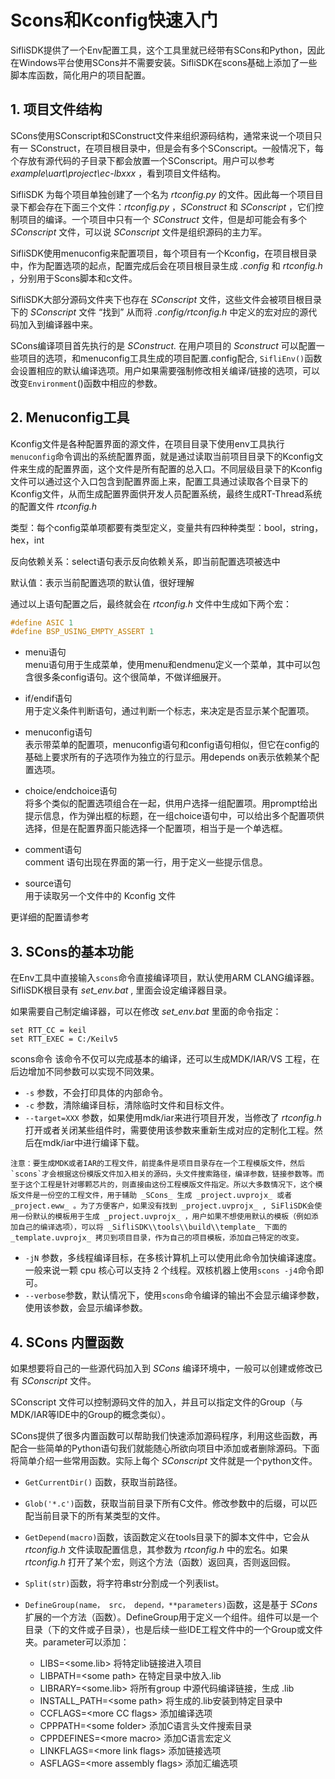 # Scons和Kconfig快速入门

SifliSDK提供了一个Env配置工具，这个工具里就已经带有SCons和Python，因此在Windows平台使用SCons并不需要安装。SifliSDK在scons基础上添加了一些脚本库函数，简化用户的项目配置。

## 1. 项目文件结构

SCons使用SConscript和SConstruct文件来组织源码结构，通常来说一个项目只有一 SConstruct，在项目根目录中，但是会有多个SConscript。一般情况下，每个存放有源代码的子目录下都会放置一个SConscript。用户可以参考 _example\\uart\\project\\ec-lbxxx_ ，看到项目文件结构。

SifliSDK 为每个项目单独创建了一个名为 _rtconfig.py_ 的文件。因此每一个项目目录下都会存在下面三个文件：_rtconfig.py_ ，_SConstruct_ 和 _SConscript_ ，它们控制项目的编译。一个项目中只有一个 _SConstruct_ 文件，但是却可能会有多个 _SConscript_ 文件，可以说 _SConscript_ 文件是组织源码的主力军。

SifliSDK使用menuconfig来配置项目，每个项目有一个Kconfig，在项目根目录中，作为配置选项的起点，配置完成后会在项目根目录生成 _.config_ 和 _rtconfig.h_ ，分别用于Scons脚本和c文件。

SifliSDK大部分源码文件夹下也存在 _SConscript_ 文件，这些文件会被项目根目录下的 _SConscript_ 文件 “找到” 从而将 _.config/rtconfig.h_ 中定义的宏对应的源代码加入到编译器中来。

SCons编译项目首先执行的是 _SConstruct._ 在用户项目的 _Sconstruct_ 可以配置一些项目的选项，和menuconfig工具生成的项目配置.config配合, `SifliEnv()`函数会设置相应的默认编译选项。用户如果需要强制修改相关编译/链接的选项，可以改变`Environment`()函数中相应的参数。

## 2. Menuconfig工具

Kconfig文件是各种配置界面的源文件，在项目目录下使用env工具执行`menuconfig`命令调出的系统配置界面，就是通过读取当前项目目录下的Kconfig文件来生成的配置界面，这个文件是所有配置的总入口。不同层级目录下的Kconfig文件可以通过这个入口包含到配置界面上来，配置工具通过读取各个目录下的Kconfig文件，从而生成配置界面供开发人员配置系统，最终生成RT-Thread系统的配置文件 _rtconfig.h_

类型：每个config菜单项都要有类型定义，变量共有四种种类型：bool，string，hex，int

反向依赖关系：select语句表示反向依赖关系，即当前配置选项被选中

默认值：表示当前配置选项的默认值，很好理解

通过以上语句配置之后，最终就会在 _rtconfig.h_ 文件中生成如下两个宏：

```c
#define ASIC 1
#define BSP_USING_EMPTY_ASSERT 1
```

- menu语句\
menu语句用于生成菜单，使用menu和endmenu定义一个菜单，其中可以包含很多条config语句。这个很简单，不做详细展开。

- if/endif语句\
用于定义条件判断语句，通过判断一个标志，来决定是否显示某个配置项。

- menuconfig语句\
表示带菜单的配置项，menuconfig语句和config语句相似，但它在config的基础上要求所有的子选项作为独立的行显示。用depends on表示依赖某个配置选项。

- choice/endchoice语句\
将多个类似的配置选项组合在一起，供用户选择一组配置项。用prompt给出提示信息，作为弹出框的标题，在一组choice语句中，可以给出多个配置项供选择，但是在配置界面只能选择一个配置项，相当于是一个单选框。

- comment语句\
comment 语句出现在界面的第一行，用于定义一些提示信息。

- source语句\
用于读取另一个文件中的 Kconfig 文件

更详细的配置请参考[](/app_note/menuconfig.md)

## 3. SCons的基本功能

在Env工具中直接输入`scons`命令直接编译项目，默认使用ARM CLANG编译器。SifliSDK根目录有 _set_env.bat_ , 里面会设定编译器目录。

如果需要自己制定编译器，可以在修改 _set_env.bat_ 里面的命令指定：

    set RTT_CC = keil
    set RTT_EXEC = C:/Keilv5

scons命令
该命令不仅可以完成基本的编译，还可以生成MDK/IAR/VS 工程，在后边增加不同参数可以实现不同效果。

- `-s` 参数，不会打印具体的内部命令。
- `-c` 参数，清除编译目标，清除临时文件和目标文件。
- `--target=XXX` 参数，如果使用mdk/iar来进行项目开发，当修改了 _rtconfig.h_ 打开或者关闭某些组件时，需要使用该参数来重新生成对应的定制化工程。然后在mdk/iar中进行编译下载。

```{warning}
注意：要生成MDK或者IAR的工程文件，前提条件是项目目录存在一个工程模版文件，然后`scons`才会根据这份模版文件加入相关的源码，头文件搜索路径，编译参数，链接参数等。而至于这个工程是针对哪颗芯片的，则直接由这份工程模版文件指定。所以大多数情况下，这个模版文件是一份空的工程文件，用于辅助 _SCons_ 生成 _project.uvprojx_ 或者 _project.eww_ 。为了方便客户，如果没有找到 _project.uvprojx_ , SiFliSDK会使用一份默认的模板用于生成 _project.uvprojx_ ，用户如果不想使用默认的模板（例如添加自己的编译选项），可以将 _SifliSDK\\tools\\build\\template_ 下面的 _template.uvprojx_ 拷贝到项目目录，作为自己的项目模板，添加自己特定的改变。
```

- `-jN` 参数，多线程编译目标，在多核计算机上可以使用此命令加快编译速度。一般来说一颗 cpu 核心可以支持 2 个线程。双核机器上使用`scons -j4`命令即可。
- `--verbose`参数，默认情况下，使用`scons`命令编译的输出不会显示编译参数，使用该参数，会显示编译参数。

## 4. SCons 内置函数
如果想要将自己的一些源代码加入到 _SCons_ 编译环境中，一般可以创建或修改已有 _SConscript_ 文件。

SConscript 文件可以控制源码文件的加入，并且可以指定文件的Group（与MDK/IAR等IDE中的Group的概念类似）。

SCons提供了很多内置函数可以帮助我们快速添加源码程序，利用这些函数，再配合一些简单的Python语句我们就能随心所欲向项目中添加或者删除源码。下面将简单介绍一些常用函数。实际上每个 _SConscript_ 文件就是一个python文件。

- `GetCurrentDir()` 函数，获取当前路径。
- `Glob('*.c')`函数，获取当前目录下所有C文件。修改参数中的后缀，可以匹配当前目录下的所有某类型的文件。
- `GetDepend(macro)`函数，该函数定义在tools目录下的脚本文件中，它会从 _rtconfig.h_ 文件读取配置信息，其参数为 _rtconfig.h_ 中的宏名。如果 _rtconfig.h_ 打开了某个宏，则这个方法（函数）返回真，否则返回假。
- `Split(str)`函数，将字符串str分割成一个列表list。
- `DefineGroup(name， src， depend，**parameters)`函数，这是基于 _SCons_ 扩展的一个方法（函数）。DefineGroup用于定义一个组件。组件可以是一个目录（下的文件或子目录），也是后续一些IDE工程文件中的一个Group或文件夹。parameter可以添加：

  - LIBS=\<some.lib\>  将特定lib链接进入项目 <br>
  - LIBPATH=\<some path\> 在特定目录中放入.lib  <br>
  - LIBRARY=\<some.lib\> 将所有group 中源代码编译链接，生成 .lib <br>
  - INSTALL_PATH=\<some path\> 将生成的.lib安装到特定目录中 <br>
  - CCFLAGS=\<more CC flags\> 添加编译选项 <br>
  - CPPPATH=\<some folder\> 添加C语言头文件搜索目录 <br>
  - CPPDEFINES=\<more macro\> 添加C语言宏定义 <br>
  - LINKFLAGS=\<more link flags\> 添加链接选项 <br>
  - ASFLAGS=\<more assembly flags\> 添加汇编选项 <br>
    

